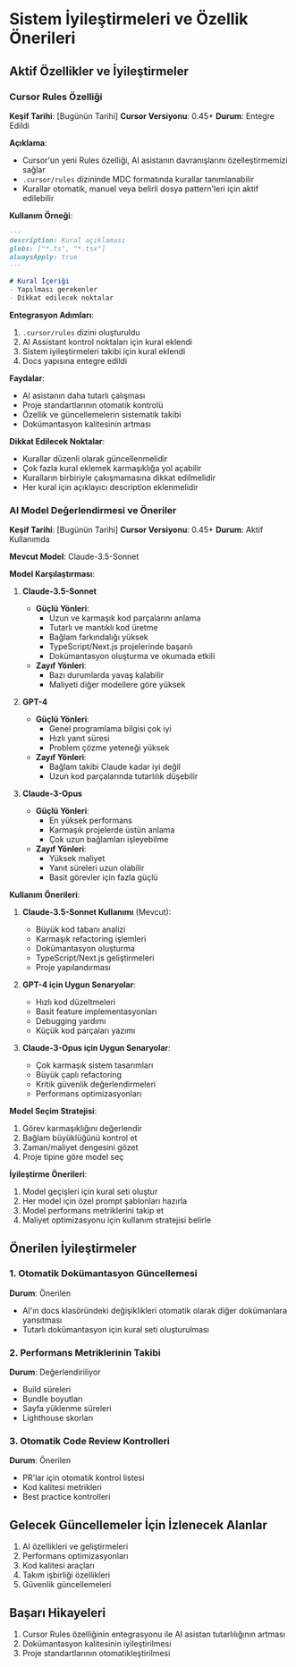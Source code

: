 # Sistem İyileştirmeleri ve Özellik Önerileri

## Aktif Özellikler ve İyileştirmeler

### Cursor Rules Özelliği
**Keşif Tarihi**: [Bugünün Tarihi]
**Cursor Versiyonu**: 0.45+
**Durum**: Entegre Edildi

**Açıklama**:
- Cursor'un yeni Rules özelliği, AI asistanın davranışlarını özelleştirmemizi sağlar
- `.cursor/rules` dizininde MDC formatında kurallar tanımlanabilir
- Kurallar otomatik, manuel veya belirli dosya pattern'leri için aktif edilebilir

**Kullanım Örneği**:
```markdown
---
description: Kural açıklaması
globs: ["*.ts", "*.tsx"]
alwaysApply: true
---

# Kural İçeriği
- Yapılması gerekenler
- Dikkat edilecek noktalar
```

**Entegrasyon Adımları**:
1. `.cursor/rules` dizini oluşturuldu
2. AI Assistant kontrol noktaları için kural eklendi
3. Sistem iyileştirmeleri takibi için kural eklendi
4. Docs yapısına entegre edildi

**Faydalar**:
- AI asistanın daha tutarlı çalışması
- Proje standartlarının otomatik kontrolü
- Özellik ve güncellemelerin sistematik takibi
- Dokümantasyon kalitesinin artması

**Dikkat Edilecek Noktalar**:
- Kurallar düzenli olarak güncellenmelidir
- Çok fazla kural eklemek karmaşıklığa yol açabilir
- Kuralların birbiriyle çakışmamasına dikkat edilmelidir
- Her kural için açıklayıcı description eklenmelidir

### AI Model Değerlendirmesi ve Öneriler
**Keşif Tarihi**: [Bugünün Tarihi]
**Cursor Versiyonu**: 0.45+
**Durum**: Aktif Kullanımda

**Mevcut Model**: Claude-3.5-Sonnet

**Model Karşılaştırması**:

1. **Claude-3.5-Sonnet**
   - **Güçlü Yönleri**:
     - Uzun ve karmaşık kod parçalarını anlama
     - Tutarlı ve mantıklı kod üretme
     - Bağlam farkındalığı yüksek
     - TypeScript/Next.js projelerinde başarılı
     - Dokümantasyon oluşturma ve okumada etkili
   - **Zayıf Yönleri**:
     - Bazı durumlarda yavaş kalabilir
     - Maliyeti diğer modellere göre yüksek

2. **GPT-4**
   - **Güçlü Yönleri**:
     - Genel programlama bilgisi çok iyi
     - Hızlı yanıt süresi
     - Problem çözme yeteneği yüksek
   - **Zayıf Yönleri**:
     - Bağlam takibi Claude kadar iyi değil
     - Uzun kod parçalarında tutarlılık düşebilir

3. **Claude-3-Opus**
   - **Güçlü Yönleri**:
     - En yüksek performans
     - Karmaşık projelerde üstün anlama
     - Çok uzun bağlamları işleyebilme
   - **Zayıf Yönleri**:
     - Yüksek maliyet
     - Yanıt süreleri uzun olabilir
     - Basit görevler için fazla güçlü

**Kullanım Önerileri**:

1. **Claude-3.5-Sonnet Kullanımı** (Mevcut):
   - Büyük kod tabanı analizi
   - Karmaşık refactoring işlemleri
   - Dokümantasyon oluşturma
   - TypeScript/Next.js geliştirmeleri
   - Proje yapılandırması

2. **GPT-4 için Uygun Senaryolar**:
   - Hızlı kod düzeltmeleri
   - Basit feature implementasyonları
   - Debugging yardımı
   - Küçük kod parçaları yazımı

3. **Claude-3-Opus için Uygun Senaryolar**:
   - Çok karmaşık sistem tasarımları
   - Büyük çaplı refactoring
   - Kritik güvenlik değerlendirmeleri
   - Performans optimizasyonları

**Model Seçim Stratejisi**:
1. Görev karmaşıklığını değerlendir
2. Bağlam büyüklüğünü kontrol et
3. Zaman/maliyet dengesini gözet
4. Proje tipine göre model seç

**İyileştirme Önerileri**:
1. Model geçişleri için kural seti oluştur
2. Her model için özel prompt şablonları hazırla
3. Model performans metriklerini takip et
4. Maliyet optimizasyonu için kullanım stratejisi belirle

## Önerilen İyileştirmeler

### 1. Otomatik Dokümantasyon Güncellemesi
**Durum**: Önerilen
- AI'ın docs klasöründeki değişiklikleri otomatik olarak diğer dokümanlara yansıtması
- Tutarlı dokümantasyon için kural seti oluşturulması

### 2. Performans Metriklerinin Takibi
**Durum**: Değerlendiriliyor
- Build süreleri
- Bundle boyutları
- Sayfa yüklenme süreleri
- Lighthouse skorları

### 3. Otomatik Code Review Kontrolleri
**Durum**: Önerilen
- PR'lar için otomatik kontrol listesi
- Kod kalitesi metrikleri
- Best practice kontrolleri

## Gelecek Güncellemeler İçin İzlenecek Alanlar
1. AI özellikleri ve geliştirmeleri
2. Performans optimizasyonları
3. Kod kalitesi araçları
4. Takım işbirliği özellikleri
5. Güvenlik güncellemeleri

## Başarı Hikayeleri
1. Cursor Rules özelliğinin entegrasyonu ile AI asistan tutarlılığının artması
2. Dokümantasyon kalitesinin iyileştirilmesi
3. Proje standartlarının otomatikleştirilmesi 